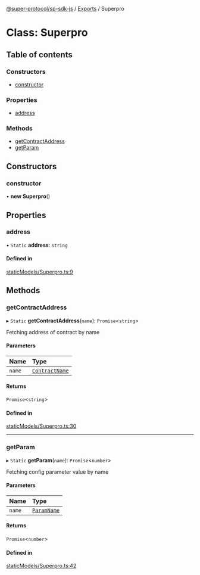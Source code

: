 [@super-protocol/sp-sdk-js](../README.md) / [Exports](../modules.md) / Superpro

# Class: Superpro

## Table of contents

### Constructors

- [constructor](Superpro.md#constructor)

### Properties

- [address](Superpro.md#address)

### Methods

- [getContractAddress](Superpro.md#getcontractaddress)
- [getParam](Superpro.md#getparam)

## Constructors

### constructor

• **new Superpro**()

## Properties

### address

▪ `Static` **address**: `string`

#### Defined in

[staticModels/Superpro.ts:9](https://github.com/Super-Protocol/sp-sdk-js/blob/d074eb7/src/staticModels/Superpro.ts#L9)

## Methods

### getContractAddress

▸ `Static` **getContractAddress**(`name`): `Promise`<`string`\>

Fetching address of contract by name

#### Parameters

| Name | Type |
| :------ | :------ |
| `name` | [`ContractName`](../enums/ContractName.md) |

#### Returns

`Promise`<`string`\>

#### Defined in

[staticModels/Superpro.ts:30](https://github.com/Super-Protocol/sp-sdk-js/blob/d074eb7/src/staticModels/Superpro.ts#L30)

___

### getParam

▸ `Static` **getParam**(`name`): `Promise`<`number`\>

Fetching config parameter value by name

#### Parameters

| Name | Type |
| :------ | :------ |
| `name` | [`ParamName`](../enums/ParamName.md) |

#### Returns

`Promise`<`number`\>

#### Defined in

[staticModels/Superpro.ts:42](https://github.com/Super-Protocol/sp-sdk-js/blob/d074eb7/src/staticModels/Superpro.ts#L42)
